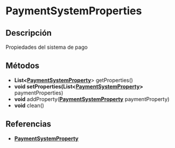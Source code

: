 # PaymentSystemProperties

## Descripción

Propiedades del sistema de pago

## Métodos

- **List<[PaymentSystemProperty](PaymentSystemProperty.md)**> getProperties()
- **void setProperties(List<[PaymentSystemProperty](PaymentSystemProperty.md)>** paymentProperties)
- **void** addProperty(**[PaymentSystemProperty](PaymentSystemProperty.md)** paymentProperty)
- **void** clean()

## Referencias

- **[PaymentSystemProperty](PaymentSystemProperty.md)**
